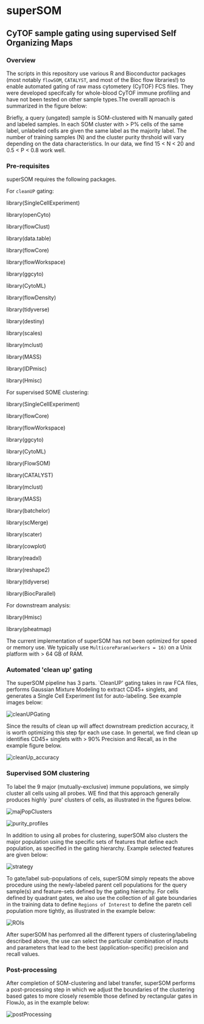# superSOM
## CyTOF sample gating using supervised Self Organizing Maps

### Overview

The scripts in this repository use various R and Bioconductor packages (most notably `flowSOM`, `CATALYST`, and most of the Bioc flow libraries!) to enable automated gating of raw mass cytometery (CyTOF) FCS files. They were developed specifcally for whole-blood CyTOF immune profiling and have not been tested on other sample types.The overalll aproach is summarized in the figure below:

Briefly, a query (ungated) sample is SOM-clustered with N manually gated and labeled samples. In each SOM cluster with > P% cells of the same label, unlabeled cells are given the same label as the majority label. The number of training samples (N) and the cluster purity thrshold will vary depending on the data characteristics. In our data, we find 15 < N < 20 and 0.5 < P < 0.8 work well.

### Pre-requisites

superSOM requires the following packages. 

For `cleanUP` gating:

library(SingleCellExperiment)

library(openCyto)

library(flowClust)

library(data.table)

library(flowCore)

library(flowWorkspace)

library(ggcyto)

library(CytoML)

library(flowDensity)

library(tidyverse)

library(destiny)

library(scales)	

library(mclust)

library(MASS)

library(IDPmisc)

library(Hmisc)

For supervised SOME clustering:

library(SingleCellExperiment)

library(flowCore)

library(flowWorkspace)

library(ggcyto)

library(CytoML)

library(FlowSOM)

library(CATALYST)

library(mclust)

library(MASS)

library(batchelor)

library(scMerge)

library(scater)

library(cowplot)

library(readxl)

library(reshape2)

library(tidyverse)

library(BiocParallel) 

For downstream analysis:

library(Hmisc)

library(pheatmap)

The current implementation of superSOM has not been optimized for speed or memory use. We typically use `MulticoreParam(workers = 16)` on a Unix platform with > 64 GB of RAM.

### Automated 'clean up' gating

The superSOM pipeline has 3 parts. `CleanUP' gating takes in raw FCA files, performs Gaussian Mixture Modeling to extract CD45+ singlets, and generates a Single Cell Experiment list for auto-labeling. See example images below:

![cleanUPGating](https://user-images.githubusercontent.com/46689973/104108847-17e1dd80-527d-11eb-990b-7ba650d1bdf3.png)

Since the results of clean up will affect downstream prediction accuracy, it is worth optimizing this step fpr each use case. In genertal, we find clean up identifies CD45+ singlets with > 90% Precision  and Recall, as in the example figure below. 

![cleanUp_accuracy](https://user-images.githubusercontent.com/46689973/104108903-714a0c80-527d-11eb-8f30-b3f3ec241565.png)

### Supervised SOM clustering

To label the 9 major (mutually-exclusive) immune populations, we simply cluster all cells using all probes. WE find that this approach generally produces highly `pure' clusters of cells, as illustrated in the figures below.

![majPopClusters](https://user-images.githubusercontent.com/46689973/104108917-87f06380-527d-11eb-832f-edf84fdf9406.png)

![purity_profiles](https://user-images.githubusercontent.com/46689973/104108919-8a52bd80-527d-11eb-8605-b72548a5417f.png)

In addition to using all probes for clustering, superSOM also clusters the major population using the specific sets of features that define each population, as specified in the gating hierarchy. Example selected features are given below:

![strategy](https://user-images.githubusercontent.com/46689973/104108921-8c1c8100-527d-11eb-80e4-19665af258e3.png)

To gate/label sub-populations of cels, superSOM simply repeats the above procedure using the newly-labeled parent cell populations for the query sample(s) and feature-sets defined by the gating hierarchy. For cells defined by quadrant gates, we also use the collection of all gate boundaries in the training data to define `Regions of Interest` to define the paretn cell population more tightly, as illustrated in the example below:

![ROIs](https://user-images.githubusercontent.com/46689973/104108926-92126200-527d-11eb-92ab-5be7293bcf31.png)

After superSOM has perfomred all the different typers of clustering/labeling described above, the use can select the particular combination of inputs and parameters that lead to the best (application-specific) precision and recall values.

### Post-processing

After completion of SOM-clustering and label transfer, superSOM performs a post-processing step in which we adjust the boundaries of the clustering based gates to more closely resemble those defined by rectangular gates in FlowJo, as in the example below:

![postProcessing](https://user-images.githubusercontent.com/46689973/104108928-976fac80-527d-11eb-8fbc-3c0a081beb8a.png)
